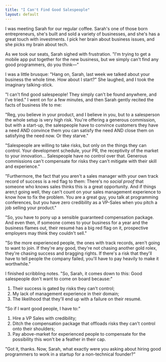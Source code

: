 ```yaml
---
title: "I Can't Find Good Salespeople"
layout: default
---
```


I was meeting Sarah for our regular coffee. Sarah's one of those born entrepreneurs, she's built and sold a variety of businesses, and she's has a great touch with investments. I pick her brain about business issues, and she picks my brain about tech.

As we took our seats, Sarah sighed with frustration. "I'm trying to get a mobile app put together for the new business, but we simply can't find any good programmers, do you think—"

I was a little brusque: "Hang on, Sarah, last week we talked about your business the whole time. How about I start?" She laughed, and I took the imaginary talking-stick.

"I can't find good salespeople! They simply can't be found anywhere, and I've tried." I went on for a few minutes, and then Sarah gently recited the facts of business life to me:

"Reg, you believe in your product, and I believe in you, but to a salesperson the whole setup is very high risk. You're offering a generous commission, but with a start-up, the salespeople have to convince customers they have a need AND convince them you can satisfy the need AND close them on satisfying the need now. Or they starve."

"Salespeople are willing to take risks, but only on the things they can control. Your development schedule, your PR, the receptivity of the market to your innovation... Salespeople have no control over that. Generous commissions can't compensate for risks they can't mitigate with their skill and experience."

"Furthermore, the fact that you aren't a sales manager with your own track record of success is a red flag to them: There's no *social proof* that someone who knows sales thinks this is a great opportunity. And if things aren;t going well, they can't count on your sales management experience to know how to fix the problem. You are a great guy, you talk at programming conferences, but you have zero credibility as a VP-Sales when you pitch a job selling your product."

"So, you have to pony up a sensible guaranteed compensation package. And even then, if someone comes to your business for a year and the business flames out, their resumé has a big red flag on it, prospective employers may think they couldn't sell."

"So the more experienced people, the ones with track records, aren't going to want to join. If they're any good, they're not chasing another gold rolex, they're chasing success and bragging rights. If there's a risk that they'll have to tell people the company failed, you'll have to pay heavily to make it worthwhile."

I finished scribbling notes. "So, Sarah, it comes down to this: Good salespeople don't want to come on board because:"

1. Their success is gated by risks they can't control;
2. My lack of management experience in their domain;
3. The likelihood that they'll end up with a failure on their resumé.

"So if I want good people, I have to:"

1. Hire a VP Sales with credibility;
2. Ditch the compensation package that offloads risks they can't control onto their shoulders;
3. Pay above-market for experienced people to compensate for the possibility this won't be a feather in their cap.

"Got it, thanks. Now, Sarah, what exactly were you asking about hiring good programmers to work in a startup for a non-technical founder?"